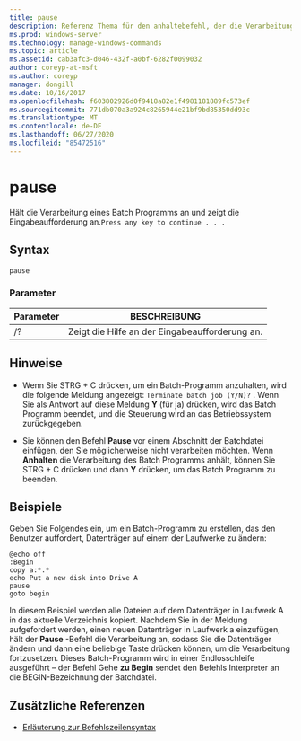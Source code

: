 ```yaml
---
title: pause
description: Referenz Thema für den anhaltebefehl, der die Verarbeitung von Batch-Programmen anhält.
ms.prod: windows-server
ms.technology: manage-windows-commands
ms.topic: article
ms.assetid: cab3afc3-d046-432f-a0bf-6282f0099032
author: coreyp-at-msft
ms.author: coreyp
manager: dongill
ms.date: 10/16/2017
ms.openlocfilehash: f603802926d0f9418a82e1f4981181889fc573ef
ms.sourcegitcommit: 771db070a3a924c8265944e21bf9bd85350dd93c
ms.translationtype: MT
ms.contentlocale: de-DE
ms.lasthandoff: 06/27/2020
ms.locfileid: "85472516"
---
```

# <a name="pause"></a>pause

Hält die Verarbeitung eines Batch Programms an und zeigt die Eingabeaufforderung an.`Press any key to continue . . .`

## <a name="syntax"></a>Syntax

```
pause
```

### <a name="parameters"></a>Parameter

| Parameter | BESCHREIBUNG |
|--|--|
| /? | Zeigt die Hilfe an der Eingabeaufforderung an. |

## <a name="remarks"></a>Hinweise

- Wenn Sie STRG + C drücken, um ein Batch-Programm anzuhalten, wird die folgende Meldung angezeigt: `Terminate batch job (Y/N)?` . Wenn Sie als Antwort auf diese Meldung **Y** (für ja) drücken, wird das Batch Programm beendet, und die Steuerung wird an das Betriebssystem zurückgegeben.

- Sie können den Befehl **Pause** vor einem Abschnitt der Batchdatei einfügen, den Sie möglicherweise nicht verarbeiten möchten. Wenn **Anhalten** die Verarbeitung des Batch Programms anhält, können Sie STRG + C drücken und dann **Y** drücken, um das Batch Programm zu beenden.

## <a name="examples"></a>Beispiele

Geben Sie Folgendes ein, um ein Batch-Programm zu erstellen, das den Benutzer auffordert, Datenträger auf einem der Laufwerke zu ändern:

```
@echo off
:Begin
copy a:*.*
echo Put a new disk into Drive A
pause
goto begin
```

In diesem Beispiel werden alle Dateien auf dem Datenträger in Laufwerk A in das aktuelle Verzeichnis kopiert. Nachdem Sie in der Meldung aufgefordert werden, einen neuen Datenträger in Laufwerk a einzufügen, hält der **Pause** -Befehl die Verarbeitung an, sodass Sie die Datenträger ändern und dann eine beliebige Taste drücken können, um die Verarbeitung fortzusetzen. Dieses Batch-Programm wird in einer Endlosschleife ausgeführt – der Befehl Gehe **zu Begin** sendet den Befehls Interpreter an die BEGIN-Bezeichnung der Batchdatei.

## <a name="additional-references"></a>Zusätzliche Referenzen

- [Erläuterung zur Befehlszeilensyntax](command-line-syntax-key.md)